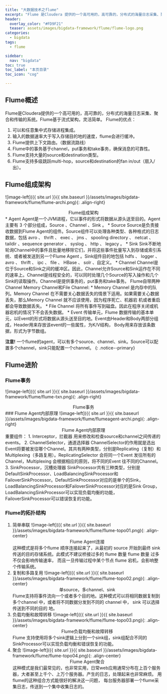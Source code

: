 ```yaml
---
title: "大数据技术之flume" 
excerpt: "Flume 是Cloudera 提供的一个高可用的，高可靠的，分布式的海量日志采集、聚合和传输的系统。Flume 基于流式架构，灵活简单。"
header:
  overlay_color: "#FD9F21"
  teaser: assets/images/bigdata-framework/flume/flume-logo.png
categories:
  - bigdata
tags:
  - flume

sidebar:
  nav: "bigdata"
toc: true
toc_label: "本页目录"
toc_icon: "cog"

---
```


## Flume概述
Flume是Cloudera提供的一个高可用的，高可靠的，分布式的海量日志采集、聚合和传输的系统。Flume基于流式架构，灵活简单。
Flume的优点：
1. 可以和任意集中式存储进程集成。
2. 输入的数据速率大于写入存储目的地的速度，flume会进行缓冲。
3. Flume提供上下文路由。（数据流路线）
4. Flume中的事务基于channel，put事务和take事务，确保消息的可靠性。
5. Flume支持大量的source和destination类型。
6. Flume支持多级跳跃multi-hop，source和destination的fan in/out（扇入/出）。

## Flume组成架构
![image-left]({{ site.url }}{{ site.baseurl }}/assets/images/bigdata-framework/flume/flume-archi.png){: .align-right}
<center>Flume组成架构</center>
* Agent  
Agent是一个JVM进程，它以事件的形式将数据从源头送至目的。Agent主要有 3 个部分组成，Source 、Channel 、Sink 。
* Source  
Source是负责接收数据到Flume Agent的组件。Source组件可以处理各种类型、各种格式的日志数据，包括 avro 、 thrift 、 exec 、 jms 、 spooling directory 、 netcat 、 taildir 、sequence generator 、 syslog 、 http 、 legacy 。
* Sink  
Sink不断地轮询Channel中的事件且批量地移除它们，并将这些事件批量写入到存储或索引系统、或者被发送到另一个Flume Agent 。Sink组件目的地包括 hdfs 、 logger 、 avro 、 thrift 、 ipc 、 file 、 HBase 、 solr 、自定义。
* Channel  
Channel是位于Source和Sink之间的缓冲区。因此，Channel允许Source和Sink运作在不同的速率上。Channel是线程安全的，可以同时处理几个Source的写入操作和几个Sink的读取操作。Channel是提供事务的，put事务和take事务。  
Flume自带两种Channel Memory Channel和File Channel: 
   * Memory Channel  
	是内存中的队列。Memory Channel 在不需要关心数据丢失的情景下适用。如果需要关心数据丢失，那么Memory Channel 就不应该使用，因为程序死亡、机器宕
	机或者重启都会导致数据丢失。
   * File Channel  
	将所有事件写到磁盘。因此在程序关闭或机器宕机的情况下不会丢失数据。
* Event  
传输单元，Flume 数据传输的基本单元，以Event的形式将数据从源头送至目的地。Event由Header和Body两部分组成，Header用来存放该event的一些属性，为K/V结构，
Body用来存放该条数据，形式为字节数组。

**注意!** 一个flume的agent，可以有多个source、channel、sink。Source可以配置多个channel，sink只能配置一个channel。
{: .notice--primary}

## Flume进阶

### Flume事务
![image-left]({{ site.url }}{{ site.baseurl }}/assets/images/bigdata-framework/flume/flume-txn.png){: .align-right}
<center>Flume事务</center>
### Flume Agent内部原理
![image-left]({{ site.url }}{{ site.baseurl }}/assets/images/bigdata-framework/flume/flumeagent-archi.png){: .align-right}
<center>Flume Agent内部原理</center>
重要组件：  
1. Interceptor，拦截器  
用来修改和检查source和channel之间传递的events。
2. ChannelSelector，通道选择器  
ChannelSelector的作用就是选出Event将要被发往哪个Channel。其共有两种类型，分别是Replicating（复制）和Multiplexing（多路复用）。ReplicatingSelector 会将同一个Event 发往所有的Channel，Multiplexing 会根据相应的原则，将不同的Event 往不同的Channel。
3. SinkProcessor，沉槽处理器  
SinkProcessor共有三种类型，分别是DefaultSinkProcessor、LoadBalancingSinkProcessor和FailoverSinkProcessor。DefaultSinkProcessor对应的是单个的Sink， LoadBalancingSinkProcessor和FailoverSinkProcessor对应的是Sink Group，LoadBalancingSinkProcessor可以实现负载均衡的功能，FailoverSinkProcessor可以错误恢复的功能。

### Flume的拓扑结构
1. 简单串联 
	![image-left]({{ site.url }}{{ site.baseurl }}/assets/images/bigdata-framework/flume/flume-topo01.png){: .align-center}
	<center>Flume Agent连接</center>
	这种模式是将多个flume 顺序连接起来了，从最初的 source 开始到最终 sink 传送的目的存储系统。此模式不建议桥接过多的 flume 数量 flume 数量 过多不仅会影响传输速率，
	而且一旦传输过程中某个节点 flume 宕机，会影响整个传输系统。
2. 复制和多路复用
	![image-left]({{ site.url }}{{ site.baseurl }}/assets/images/bigdata-framework/flume/flume-topo02.png){: .align-center}
	<center>单source，多channel、sink</center>
	Flume支持将事件流向一个或者多个目的地。这种模式可以将相同数据复制到多个channel 中，或者将不同数据分发到不同的 channel 中， sink 可以选择传送到不同的目的
	地。
3. 负载均衡和故障转移
	![image-left]({{ site.url }}{{ site.baseurl }}/assets/images/bigdata-framework/flume/flume-topo03.png){: .align-center}
	<center>Flume负载均衡和故障转移</center>
	Flume 支持使用将多个sink逻辑上分到一个sink组，sink组配合不同的SinkProcessor可以实现负载均衡和错误恢复的功能。
4. 聚合
	![image-left]({{ site.url }}{{ site.baseurl }}/assets/images/bigdata-framework/flume/flume-topo04.png){: .align-center}
	<center>Flume Agent聚合</center>
	这种模式是我们最常见的，也非常实用，日常web应用通常分布在上百个服务器，大者甚至上千个、上万个服务器。产生的日志，处理起来也非常麻烦。
	用flume的这种组合方式能很好的解决这一问题， 每台服务器部署一个flume采集日志，传送到一个集中收集日志的。


